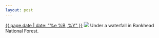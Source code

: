 ```yaml
---
layout: post
---
```


<p>
  <time><a href="/404">{{ page.date | date: "%e %B, %Y" }}</a></time>
  <a href="/404"><img src="{{ site.assets_url }}/404.jpg"/></a>
  <span>Under a waterfall in Bankhead National Forest.</span>
</p>
